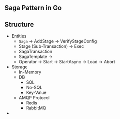 ## Saga Pattern in Go


## Structure
- Entities
	- `Saga`
		-> AddStage
		-> VerifyStageConfig
	- Stage (Sub-Transaction)
		-> Exec
	- SagaTransaction
	- SagaTemplate
		-> 
	- Operator
		-> Start
		-> StartAsync
		-> Load
		-> Abort
- Storage
	- In-Memory
	- DB
		- SQL
		- No-SQL
		- Key-Value
	- AMQP Protocol
		- Redis
		- RabbitMQ
- 